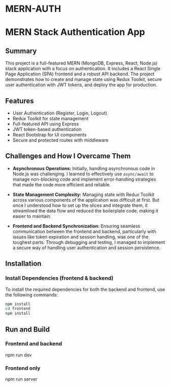 # MERN-AUTH
 
# MERN Stack Authentication App

## Summary
This project is a full-featured MERN (MongoDB, Express, React, Node.js) stack application with a focus on authentication. It includes a React Single Page Application (SPA) frontend and a robust API backend. The project demonstrates how to create and manage state using Redux Toolkit, secure user authentication with JWT tokens, and deploy the app for production.

## Features
- User Authentication (Register, Login, Logout)
- Redux Toolkit for state management
- Full-featured API using Express
- JWT token-based authentication
- React Bootstrap for UI components
- Secure and protected routes with middleware

## Challenges and How I Overcame Them

- **Asynchronous Operations:** Initially, handling asynchronous code in Node.js was challenging. I learned to effectively use `async/await` to manage non-blocking code and implement error-handling strategies that made the code more efficient and reliable.

- **State Management Complexity:** Managing state with Redux Toolkit across various components of the application was difficult at first. But once I understood how to set up the slices and integrate them, it streamlined the data flow and reduced the boilerplate code, making it easier to maintain.

- **Frontend and Backend Synchronization:** Ensuring seamless communication between the frontend and backend, particularly with issues like token expiration and session handling, was one of the toughest parts. Through debugging and testing, I managed to implement a secure way of handling user authentication and session persistence.

## Installation

### Install Dependencies (frontend & backend)
To install the required dependencies for both the backend and frontend, use the following commands:
```bash
npm install
cd frontend
npm install
```
## Run and Build 

### Frontend and backend 
npm run dev

### Frontend only 
npm run server

